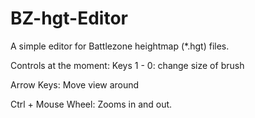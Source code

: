 # BZ-hgt-Editor
A simple editor for Battlezone heightmap (*.hgt) files.

Controls at the moment:
Keys 1 - 0:
	change size of brush

Arrow Keys:
	Move view around

Ctrl + Mouse Wheel:
	Zooms in and out.
